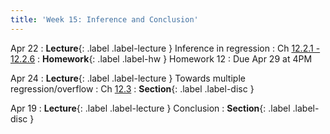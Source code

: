 ```yaml
---
title: 'Week 15: Inference and Conclusion'
---
```


Apr 22
: **Lecture**{: .label .label-lecture } Inference in regression
    : Ch [12.2.1 - 12.2.6](http://stat88.org/textbook/content/Chapter_12/01_The_Simple_Linear_Regression_Model.html)
: **Homework**{: .label .label-hw } Homework 12
    : Due Apr 29 at 4PM

Apr 24
: **Lecture**{: .label .label-lecture } Towards multiple regression/overflow
    : Ch [12.3](http://stat88.org/textbook/content/Chapter_12/03_Towards_Multiple_Regression.html)
: **Section**{: .label .label-disc }

Apr 19
: **Lecture**{: .label .label-lecture } Conclusion
: **Section**{: .label .label-disc }
